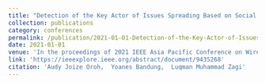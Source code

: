 ```yaml
---
title: "Detection of the Key Actor of Issues Spreading Based on Social Network Analysis in Twitter Social Media"
collection: publications
category: conferences
permalink: /publication/2021-01-01-Detection-of-the-Key-Actor-of-Issues-Spreading-Based-on-Social-Network-Analysis-in-Twitter-Social-Media
date: 2021-01-01
venue: 'In the proceedings of 2021 IEEE Asia Pacific Conference on Wireless and Mobile (APWiMob)'
link: 'https://ieeexplore.ieee.org/abstract/document/9435268'
citation: 'Audy Joize Oroh,  Yoanes Bandung,  Luqman Muhammad Zagi'
---
```

